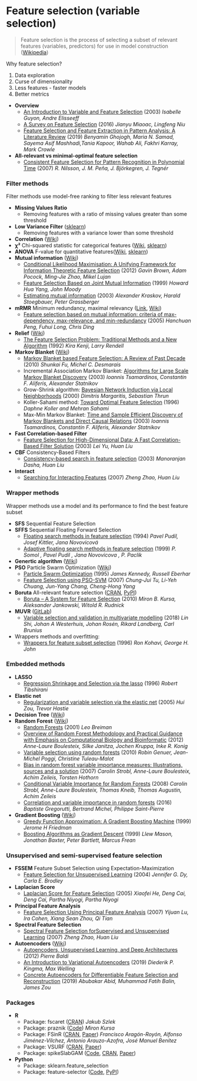 # Feature selection (variable selection)
> Feature selection is the process of selecting a subset of relevant features (variables, predictors) for use in model construction ([Wikipedia](https://en.wikipedia.org/wiki/Feature_selection))

Why feature selection?
1. Data exploration
2. Curse of dimensionality
3. Less features - faster models
4. Better metrics

- **Overview**
  - [An Introduction to Variable and Feature Selection](http://jmlr.csail.mit.edu/papers/volume3/guyon03a/guyon03a.pdf) (2003) *Isabelle Guyon, Andre Elisseeff*
  - [A Survey on Feature Selection](https://www.sciencedirect.com/science/article/pii/S1877050916313047) (2016) *Jianyu Miaoac, Lingfeng Niu*
  - [Feature Selection and Feature Extraction in Pattern Analysis: A Literature Review](https://arxiv.org/pdf/1905.02845.pdf) (2019) *Benyamin Ghojogh, Maria N. Samad, Sayema Asif Mashhadi,Tania Kapoor, Wahab Ali, Fakhri Karray, Mark Crowle*
- **All-relevant vs minimal-optimal feature selection**
  - [Consistent Feature Selection for Pattern Recognition in Polynomial Time](http://jmlr.csail.mit.edu/papers/volume8/nilsson07a/nilsson07a.pdf) (2007) *R. Nilsson, J. M. Peña, J. Björkegren, J. Tegnér*

### Filter methods
Filter methods use model-free ranking to filter less relevant features
- **Missing Values Ratio**
  - Removing features with a ratio of missing values greater than some threshold
- **Low Variance Filter** ([sklearn](https://scikit-learn.org/stable/modules/feature_selection.html#removing-features-with-low-variance))
  - Removing features with a variance lower than some threshold
- **Correlation** ([Wiki](https://en.wikipedia.org/wiki/Correlation_and_dependence))
- **χ²** Chi-squared statistic for categorical features ([Wiki](https://en.wikipedia.org/wiki/Chi-squared_test), [sklearn](https://scikit-learn.org/stable/modules/generated/sklearn.feature_selection.chi2.html))
- **ANOVA** F-value for quantitative features([Wiki](https://en.wikipedia.org/wiki/Analysis_of_variance), [sklearn](https://scikit-learn.org/stable/modules/generated/sklearn.feature_selection.f_classif.html))
- **Mutual information** ([Wiki](https://en.wikipedia.org/wiki/Mutual_information))
  - [Conditional Likelihood Maximisation: A Unifying Framework for Information Theoretic Feature Selection](http://jmlr.csail.mit.edu/papers/volume13/brown12a/brown12a.pdf) (2012) *Gavin Brown, Adam Pocock, Ming-Jie Zhao, Mikel Lujan*
  - [Feature Selection Based on Joint Mutual Information](https://citeseerx.ist.psu.edu/viewdoc/summary?doi=10.1.1.41.4424) (1999) *Howard Hua Yang, John Moody*
  - [Estimating mutual information](https://arxiv.org/pdf/cond-mat/0305641.pdf) (2003) *Alexander Kraskov, Harald Stoegbauer, Peter Grassberger*
- **mRMR** Minimum redundancy, maximal relevancy ([Link](http://home.penglab.com/proj/mRMR/), [Wiki](https://en.wikipedia.org/wiki/Minimum_redundancy_feature_selection))
  - [Feature selection based on mutual information: criteria of max-dependency, max-relevance, and min-redundancy](http://home.penglab.com/papersall/docpdf/2005_TPAMI_FeaSel.pdf) (2005) *Hanchuan Peng, Fuhui Long, Chris Ding*
- **Relief** ([Wiki](https://en.wikipedia.org/wiki/Relief_(feature_selection)))
  - [The Feature Selection Problem: Traditional Methods and a New Algorithm](https://www.aaai.org/Papers/AAAI/1992/AAAI92-020.pdf) (1992) *Kira Kenji, Larry Rendell*
- **Markov Blanket** ([Wiki](https://en.wikipedia.org/wiki/Markov_blanket))
  - [Markov Blanket based Feature Selection: A Review of Past Decade](http://www.iaeng.org/publication/WCE2010/WCE2010_pp321-328.pdf) (2010) *Shunkai Fu, Michel C. Desmarais*
  - Incremental Association Markov Blanket: [Algorithms for Large Scale Markov Blanket Discovery](https://www.aaai.org/Papers/FLAIRS/2003/Flairs03-073.pdf) (2003) *Ioannis Tsamardinos, Constantin F. Aliferis, Alexander Statnikov*
  - Grow-Shrink algorithm: [Bayesian Network Induction via Local Neighborhoods](http://robots.stanford.edu/papers/Margaritis99a.pdf) (2000) *Dimitris Margaritis, Sebastian Thrun*
  - Koller-Sahami method: [Toward Optimal Feature Selection](http://ilpubs.stanford.edu:8090/208/1/1996-77.pdf) (1996) *Daphne Koller and Mehran Sahami*
  - Max-Min Markov Blanket: [Time and Sample Efficient Discovery of Markov Blankets and Direct Causal Relations](https://dl.acm.org/doi/10.1145/956750.956838) (2003) *Ioannis Tsamardinos, Constantin F. Aliferis, Alexander Statnikov*
- **Fast Correlation-based Filter**
  - [Feature Selection for High-Dimensional Data: A Fast Correlation-Based Filter Solution](https://www.public.asu.edu/~huanliu/papers/icml03.pdf) (2003) *Lei Yu, Huan Liu*
- **CBF** Consistency-Based Filters
  - [Consistency-based search in feature selection](https://www.public.asu.edu/~huanliu/papers/aij03.pdf) (2003) *Manoranjan Dasha, Huan Liu*
- **Interact**
  - [Searching for Interacting Features](https://www.public.asu.edu/~huanliu/papers/ijcai07.pdf) (2007) *Zheng Zhao, Huan Liu*

### Wrapper methods
Wrapper methods use a model and its performance to find the best feature subset
- **SFS** Sequential Feature Selection
- **SFFS** Sequential Floating Forward Selection
  - [Floating search methods in feature selection](https://www.academia.edu/15425286/Floating_search_methods_in_feature_selection) (1994) *Pavel Pudil, Josef Kittler, Jana Novovicová*
  - [Adaptive floating search methods in feature selection](https://citeseerx.ist.psu.edu/viewdoc/summary?doi=10.1.1.11.5032) (1999) *P. Somol , Pavel Pudil , Jana Novovicova , P. Paclik*
- **Genertic algorithm** ([Wiki](https://en.wikipedia.org/wiki/Genetic_algorithm))
- **PSO** Particle Swarm Optimization ([Wiki](https://en.wikipedia.org/wiki/Particle_swarm_optimization))
  - [Particle Swarm Optimization](https://www.cs.tufts.edu/comp/150GA/homeworks/hw3/_reading6%201995%20particle%20swarming.pdf) (1995) *James Kennedy, Russell Eberhar*
  - [Feature Selection using PSO-SVM](http://www.iaeng.org/IJCS/issues_v33/issue_1/IJCS_33_1_18.pdf) (2007) *Chung-Jui Tu, Li-Yeh Chuang, Jun-Yang Chang, Cheng-Hong Yang*
- **Boruta** All-relevant feature selection ([CRAN](https://cran.r-project.org/web/packages/Boruta/), [PyPI](https://pypi.org/project/Boruta/))
  - [Boruta – A System for Feature Selection](https://www.mimuw.edu.pl/~ajank/papers/Kursa2010.pdf) (2010) *Miron B. Kursa,  Aleksander Jankowski,  Witold R. Rudnick*
- **MUVR** ([GitLab](https://gitlab.com/CarlBrunius/MUVR))
  - [Variable selection and validation in multivariate modelling](https://academic.oup.com/bioinformatics/article/35/6/972/5085367) (2018) *Lin Shi, Johan A Westerhuis, Johan Rosén, Rikard Landberg, Carl Brunius*
- Wrappers methods and overfitting:
  - [Wrappers for feature subset selection](http://machine-learning.martinsewell.com/feature-selection/KohaviJohn1997.pdf) (1996) *Ron Kohavi, George H. John*

### Embedded methods
- **LASSO**
  - [Regression Shrinkage and Selection via the lasso](https://statweb.stanford.edu/~tibs/lasso/lasso.pdf) (1996) *Robert Tibshirani*
- **Elastic net**
  - [Regularization and variable selection via the elastic net](https://web.stanford.edu/~hastie/Papers/B67.2%20(2005)%20301-320%20Zou%20&%20Hastie.pdf) (2005) *Hui Zou, Trevor Hastie*
- **Decision Tree** ([Wiki](https://en.wikipedia.org/wiki/Decision_tree))
- **Random Forest** ([Wiki](https://en.wikipedia.org/wiki/Random_forest))
  - [Random Forests](https://link.springer.com/article/10.1023/A:1010933404324) (2001) *Leo Breiman*
  - [Overview of Random Forest Methodology and Practical Guidance with Emphasis on Computational Biology and Bioinformatic](https://epub.ub.uni-muenchen.de/13766/1/TR.pdf) (2012) *Anne-Laure Boulesteix, Silke Janitza, Jochen Kruppa, Inke R. Konig*
  - [Variable selection using random forests](https://hal.archives-ouvertes.fr/hal-00755489/file/PRLv4.pdf) (2010) *Robin Genuer, Jean-Michel Poggi, Christine Tuleau-Malot*
  - [Bias in random forest variable importance measures: Illustrations, sources and a solution](https://www.ncbi.nlm.nih.gov/pmc/articles/PMC1796903/pdf/1471-2105-8-25.pdf) (2007) *Carolin Strobl, Anne-Laure Boulesteix, Achim Zeileis, Torsten Hothorn*
  - [Conditional Variable Importance for Random Forests](https://epub.ub.uni-muenchen.de/2821/1/deck.pdf) (2008) *Carolin Strobl, Anne-Laure Boulesteix, Thomas Kneib, Thomas Augustin, Achim Zeileis*
  - [Correlation and variable importance in random forests](https://arxiv.org/pdf/1310.5726.pdf) (2016) *Baptiste Gregorutti, Bertrand Michel, Philippe Saint-Pierre*
- **Gradient Boosting** ([Wiki](https://en.wikipedia.org/wiki/Gradient_boosting))
  - [Greedy Function Approximation: A Gradient Boosting Machine](https://statweb.stanford.edu/~jhf/ftp/trebst.pdf) (1999) *Jerome H Friedman*
  - [Boosting Algorithms as Gradient Descent](http://papers.nips.cc/paper/1766-boosting-algorithms-as-gradient-descent.pdf) (1999) *Llew Mason, Jonathan Baxter, Peter Bartlett, Marcus Frean*

### Unsupervised and semi-supervised feature selection
- **FSSEM** Feature Subset Selection using Expectation-Maximization
  - [Feature Selection for Unsupervised Learning](http://www.jmlr.org/papers/volume5/dy04a/dy04a.pdf) (2004) *Jennifer G. Dy, Carla E. Brodley*
- **Laplacian Score**
  - [Laplacian Score for Feature Selection](https://papers.nips.cc/paper/2909-laplacian-score-for-feature-selection.pdf) (2005) *Xiaofei  He, Deng  Cai, Deng Cai, Partha  Niyogi, Partha Niyogi*
- **Principal Feature Analysis**
  - [Feature Selection Using Principal Feature Analysis](http://venom.cs.utsa.edu/dmz/techrep/2007/CS-TR-2007-011.pdf) (2007) *Yijuan Lu, Ira Cohen, Xiang Sean Zhou, Qi Tian*
- **Spectral Feature Selection**
  - [Spectral Feature Selection forSupervised and Unsupervised Learning](https://www.public.asu.edu/~huanliu/papers/icml07.pdf) (2007) *Zheng Zhao, Huan Liu*
- **Autoencoders** ([Wiki](https://en.wikipedia.org/wiki/Autoencoder))
  - [Autoencoders, Unsupervised Learning, and Deep Architectures](http://proceedings.mlr.press/v27/baldi12a/baldi12a.pdf) (2012) *Pierre Baldi*
  - [An Introduction to Variational Autoencoders](https://arxiv.org/pdf/1906.02691.pdf) (2019) *Diederik P. Kingma, Max Welling*
  - [Concrete Autoencoders for Differentiable Feature Selection and Reconstruction](https://arxiv.org/pdf/1901.09346.pdf) (2019) *Abubakar Abid, Muhammad Fatih Balin, James Zou*

### Packages
- **R**
  - Package: fscaret ([CRAN](https://cran.r-project.org/web/packages/fscaret/)) *Jakub Szlek*
  - Package: praznik ([Code](https://gitlab.com/mbq/praznik)) *Miron Kursa*
  - Package: FSinR ([CRAN](https://cran.r-project.org/web/packages/FSinR/), [Paper](https://arxiv.org/pdf/2002.10330.pdf)) *Francisco Aragón-Royón, Alfonso Jiménez-Vílchez, Antonio Arauzo-Azofra, José Manuel Benítez*
  - Package: VSURF ([CRAN](https://cran.r-project.org/web/packages/VSURF/), [Paper](https://journal.r-project.org/archive/2015-2/genuer-poggi-tuleaumalot.pdf))
  - Package: spikeSlabGAM ([Code](https://github.com/fabian-s/spikeSlabGAM), [CRAN](https://cran.r-project.org/web/packages/spikeSlabGAM/), [Paper](https://www.jstatsoft.org/article/view/v043i14))
- **Python**
  - Package: sklearn.feature_selection
  - Package: feature-selector ([Code](https://github.com/WillKoehrsen/feature-selector), [PyPI](https://pypi.org/project/feature-selector/))

